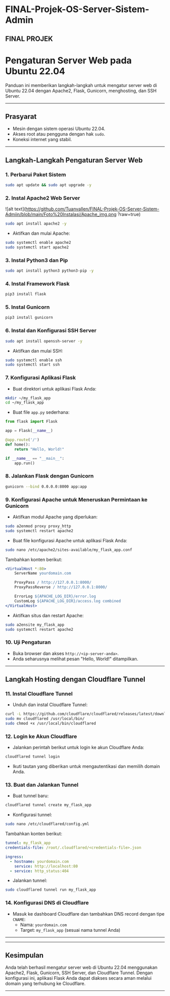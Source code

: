 # FINAL-Projek-OS-Server-Sistem-Admin
## FINAL PROJEK
# Pengaturan Server Web pada Ubuntu 22.04

Panduan ini memberikan langkah-langkah untuk mengatur server web di Ubuntu 22.04 dengan Apache2, Flask, Gunicorn, menghosting, dan SSH Server.

---

## Prasyarat

- Mesin dengan sistem operasi Ubuntu 22.04.
- Akses root atau pengguna dengan hak `sudo`.
- Koneksi internet yang stabil.

---

## Langkah-Langkah Pengaturan Server Web

### 1. Perbarui Paket Sistem
```bash
sudo apt update && sudo apt upgrade -y
```

### 2. Instal Apache2 Web Server
![alt text](https://github.com/Tuanvallen/FINAL-Projek-OS-Server-Sistem-Admiin/blob/main/Foto%20Instalasi/Apache_img.png
?raw=true)

```bash
sudo apt install apache2 -y
```
- Aktifkan dan mulai Apache:
```bash
sudo systemctl enable apache2
sudo systemctl start apache2
```

### 3. Instal Python3 dan Pip
```bash
sudo apt install python3 python3-pip -y
```

### 4. Instal Framework Flask
```bash
pip3 install flask
```

### 5. Instal Gunicorn
```bash
pip3 install gunicorn
```

### 6. Instal dan Konfigurasi SSH Server
```bash
sudo apt install openssh-server -y
```
- Aktifkan dan mulai SSH:
```bash
sudo systemctl enable ssh
sudo systemctl start ssh
```

### 7. Konfigurasi Aplikasi Flask
- Buat direktori untuk aplikasi Flask Anda:
```bash
mkdir ~/my_flask_app
cd ~/my_flask_app
```
- Buat file `app.py` sederhana:
```python
from flask import Flask

app = Flask(__name__)

@app.route('/')
def home():
    return "Hello, World!"

if __name__ == "__main__":
    app.run()
```

### 8. Jalankan Flask dengan Gunicorn
```bash
gunicorn --bind 0.0.0.0:8000 app:app
```

### 9. Konfigurasi Apache untuk Meneruskan Permintaan ke Gunicorn
- Aktifkan modul Apache yang diperlukan:
```bash
sudo a2enmod proxy proxy_http
sudo systemctl restart apache2
```
- Buat file konfigurasi Apache untuk aplikasi Flask Anda:
```bash
sudo nano /etc/apache2/sites-available/my_flask_app.conf
```
Tambahkan konten berikut:
```apache
<VirtualHost *:80>
    ServerName yourdomain.com

    ProxyPass / http://127.0.0.1:8000/
    ProxyPassReverse / http://127.0.0.1:8000/

    ErrorLog ${APACHE_LOG_DIR}/error.log
    CustomLog ${APACHE_LOG_DIR}/access.log combined
</VirtualHost>
```
- Aktifkan situs dan restart Apache:
```bash
sudo a2ensite my_flask_app
sudo systemctl restart apache2
```

### 10. Uji Pengaturan
- Buka browser dan akses `http://<ip-server-anda>`.
- Anda seharusnya melihat pesan "Hello, World!" ditampilkan.

---

## Langkah Hosting dengan Cloudflare Tunnel

### 11. Instal Cloudflare Tunnel
- Unduh dan instal Cloudflare Tunnel:
```bash
curl -L https://github.com/cloudflare/cloudflared/releases/latest/download/cloudflared-linux-amd64 -o cloudflared
sudo mv cloudflared /usr/local/bin/
sudo chmod +x /usr/local/bin/cloudflared
```

### 12. Login ke Akun Cloudflare
- Jalankan perintah berikut untuk login ke akun Cloudflare Anda:
```bash
cloudflared tunnel login
```
- Ikuti tautan yang diberikan untuk mengautentikasi dan memilih domain Anda.

### 13. Buat dan Jalankan Tunnel
- Buat tunnel baru:
```bash
cloudflared tunnel create my_flask_app
```
- Konfigurasi tunnel:
```bash
sudo nano /etc/cloudflared/config.yml
```
Tambahkan konten berikut:
```yaml
tunnel: my_flask_app
credentials-file: /root/.cloudflared/<credentials-file>.json

ingress:
  - hostname: yourdomain.com
    service: http://localhost:80
  - service: http_status:404
```
- Jalankan tunnel:
```bash
sudo cloudflared tunnel run my_flask_app
```

### 14. Konfigurasi DNS di Cloudflare
- Masuk ke dashboard Cloudflare dan tambahkan DNS record dengan tipe `CNAME`:
  - Nama: `yourdomain.com`
  - Target: `my_flask_app` (sesuai nama tunnel Anda)

---

---

## Kesimpulan
Anda telah berhasil mengatur server web di Ubuntu 22.04 menggunakan Apache2, Flask, Gunicorn, SSH Server, dan Cloudflare Tunnel. Dengan konfigurasi ini, aplikasi Flask Anda dapat diakses secara aman melalui domain yang terhubung ke Cloudflare.

---
